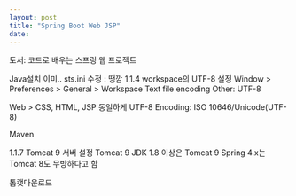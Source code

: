 ```yaml
---
layout: post
title: "Spring Boot Web JSP"
date:
---
```

도서: 코드로 배우는 스프링 웹 프로젝트


Java설치 이미..
sts.ini 수정 : 땡깜
1.1.4 workspace의 UTF-8 설정
Window > Preferences > General > Workspace
Text file encoding
Other: UTF-8

Web > CSS, HTML, JSP 
동일하게 UTF-8
Encoding: ISO 10646/Unicode(UTF-8)

Maven

1.1.7 Tomcat 9 서버 설정
Tomcat 9
JDK 1.8 이상은 Tomcat 9
Spring 4.x는 Tomcat 8도 무방하다고 함


톰캣다운로드
